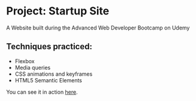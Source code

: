 # Project: Startup Site
A Website built during the Advanced Web Developer Bootcamp on Udemy

## Techniques practiced:
* Flexbox
* Media queries
* CSS animations and keyframes
* HTML5 Semantic Elements

You can see it in action [here](https://crapp80.github.io/Project_Startup_Site/).
